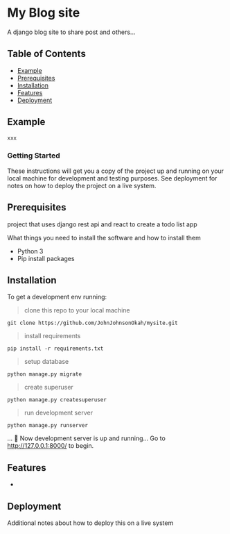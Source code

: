 # My Blog site

A django blog site to share post and others...

## Table of Contents

- [Example](#example)
- [Prerequisites](#prerequisites)
- [Installation](#installation)
- [Features](#features)
- [Deployment](#deployment)

## Example

```python
xxx
```

### Getting Started

These instructions will get you a copy of the project up and running on your local machine for development and testing purposes. See deployment for notes on how to deploy the project on a live system.

## Prerequisites

project that uses django rest api and react to create a todo list app

What things you need to install the software and how to install them

- Python 3
- Pip install packages

## Installation

To get a development env running:

> clone this repo to your local machine

```
git clone https://github.com/JohnJohnsonOkah/mysite.git
```

> install requirements

```
pip install -r requirements.txt
```

> setup database

```
python manage.py migrate
```

> create superuser

```
python manage.py createsuperuser
```

> run development server

```
python manage.py runserver
```

... 👯 Now development server is up and running...
Go to http://127.0.0.1:8000/ to begin.

## Features

-

## Deployment

Additional notes about how to deploy this on a live system
